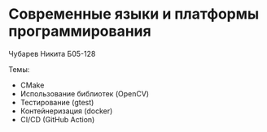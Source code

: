 # Современные языки и платформы программирования

Чубарев Никита Б05-128

Темы:
- CMake
- Использование библиотек (OpenCV)
- Тестирование (gtest)
- Контейнеризация (docker)
- CI/CD (GitHub Action)